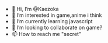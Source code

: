 - 👋 Hi, I’m @Kaezoka
- 👀 I’m interested in game,anime i think
- 🌱 I’m currently learning javascript
- 💞️ I’m looking to collaborate on game?
- 📫 How to reach me "secret"

<!---
Kaezoka/Kaezoka is a ✨ special ✨ repository because its `README.md` (this file) appears on your GitHub profile.
You can click the Preview link to take a look at your changes.
--->
